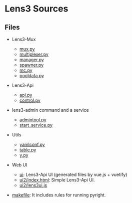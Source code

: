 # Lens3 Sources

## Files

* Lens3-Mux
  * [mux.py](mux.py)
  * [multiplexer.py](multiplexer.py)
  * [manager.py](manager.py)
  * [spawner.py](spawner.py)
  * [mc.py](mc.py)
  * [pooldata.py](pooldata.py)

* Lens3-Api
  * [api.py](api.py)
  * [control.py](control.py)

* lens3-admin command and a service
  * [admintool.py](admintool.py)
  * [start_service.py](start_service.py)

* Utils
  * [yamlconf.py](yamlconf.py)
  * [table.py](table.py)
  * [y.py](utility.py)

* Web UI
  * [ui](ui): Lens3-Api UI (generated files by vue.js + vuetify)
  * [ui2/index.html](ui2/index.html): Simple Lens3-Api UI.
  * [ui2/lens3ui.js](ui2/lens3ui.js)

* [makefile](makefile): It includes rules for running pyright.
